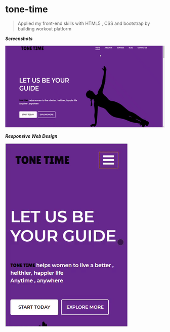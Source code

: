 # tone-time
> Applied my front-end skills with HTML5 , CSS and bootstrap by building workout platform 

***Screenshots***

[![tone-time](https://github.com/RawanAlkhrese/tone-time/blob/master/tone-time-1.gif)]()

***Responsive Web Design***

[![tone-time](https://github.com/RawanAlkhrese/tone-time/blob/master/tone-time-2.gif)]()
